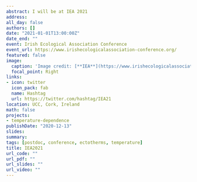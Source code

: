 ```yaml
---
abstract: I will be at IEA 2021
address:
all_day: false
authors: []
date: "2021-01-01T13:00:00Z"
date_end: ""
event: Irish Ecological Association Conference
event_url: https://www.irishecologicalassociation-conference.org/
featured: false
image: 
  caption: 'Image credit: [**IEA**](https://www.irishecologicalassociation-conference.org/)'
  focal_point: Right
links:
- icon: twitter
  icon_pack: fab
  name: Hashtag
  url: https://twitter.com/hashtag/IEA21
location: UCC, Cork, Ireland
math: false
projects:
- temperature-dependence
publishDate: "2020-12-13"
slides: 
summary: 
tags: [postdoc, conference, ectotherms, temperature]
title: IEA2021
url_code: ""
url_pdf: ""
url_slides: ""
url_video: ""
---
```



